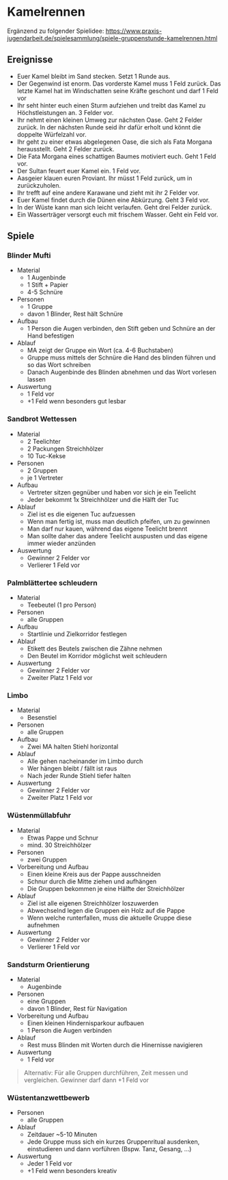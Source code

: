 <!--
SPDX-FileCopyrightText: 2023-present Lukas Neubert <lukas.neubert@proton.me>
SPDX-License-Identifier: CC-BY-SA-4.0
-->

# Kamelrennen
Ergänzend zu folgender Spielidee: https://www.praxis-jugendarbeit.de/spielesammlung/spiele-gruppenstunde-kamelrennen.html

## Ereignisse
- Euer Kamel bleibt im Sand stecken. Setzt 1 Runde aus.
- Der Gegenwind ist enorm. Das vorderste Kamel muss 1 Feld zurück.
  Das letzte Kamel hat im Windschatten seine Kräfte geschont und darf 1 Feld vor
- Ihr seht hinter euch einen Sturm aufziehen und treibt das Kamel zu Höchstleistungen an.
  3 Felder vor.
- Ihr nehmt einen kleinen Umweg zur nächsten Oase. Geht 2 Felder zurück.
  In der nächsten Runde seid ihr dafür erholt und könnt die doppelte Würfelzahl vor.
- Ihr geht zu einer etwas abgelegenen Oase, die sich als Fata Morgana herausstellt. Geht 2 Felder zurück.
- Die Fata Morgana eines schattigen Baumes motiviert euch. Geht 1 Feld vor.
- Der Sultan feuert euer Kamel ein. 1 Feld vor.
- Aasgeier klauen euren Proviant. Ihr müsst 1 Feld zurück, um in zurückzuholen.
- Ihr trefft auf eine andere Karawane und zieht mit ihr 2 Felder vor.
- Euer Kamel findet durch die Dünen eine Abkürzung. Geht 3 Feld vor.
- In der Wüste kann man sich leicht verlaufen. Geht drei Felder zurück.
- Ein Wasserträger versorgt euch mit frischem Wasser. Geht ein Feld vor.

## Spiele
### Blinder Mufti
- Material
  - 1 Augenbinde
  - 1 Stift + Papier
  - 4-5 Schnüre
- Personen
  - 1 Gruppe
  - davon 1 Blinder, Rest hält Schnüre
- Aufbau
  - 1 Person die Augen verbinden, den Stift geben und Schnüre an der Hand befestigen
- Ablauf
  - MA zeigt der Gruppe ein Wort (ca. 4-6 Buchstaben)
  - Gruppe muss mittels der Schnüre die Hand des blinden führen und so das Wort schreiben
  - Danach Augenbinde des Blinden abnehmen und das Wort vorlesen lassen
- Auswertung
  - 1 Feld vor
  - +1 Feld wenn besonders gut lesbar

### Sandbrot Wettessen
- Material
  - 2 Teelichter
  - 2 Packungen Streichhölzer
  - 10 Tuc-Kekse
- Personen
  - 2 Gruppen
  - je 1 Vertreter
- Aufbau
  - Vertreter sitzen gegnüber und haben vor sich je ein Teelicht
  - Jeder bekommt 1x Streichhölzer und die Hälft der Tuc
- Ablauf
  - Ziel ist es die eigenen Tuc aufzuessen
  - Wenn man fertig ist, muss man deutlich pfeifen, um zu gewinnen
  - Man darf nur kauen, während das eigene Teelicht brennt
  - Man sollte daher das andere Teelicht auspusten und das eigene immer wieder anzünden
- Auswertung
  - Gewinner 2 Felder vor
  - Verlierer 1 Feld vor

### Palmblättertee schleudern
- Material
  - Teebeutel (1 pro Person)
- Personen
  - alle Gruppen
- Aufbau
  - Startlinie und Zielkorridor festlegen
- Ablauf
  - Etikett des Beutels zwischen die Zähne nehmen
  - Den Beutel im Korridor möglichst weit schleudern
- Auswertung
  - Gewinner 2 Felder vor
  - Zweiter Platz 1 Feld vor

### Limbo
- Material
  - Besenstiel
- Personen
  - alle Gruppen
- Aufbau
  - Zwei MA halten Stiehl horizontal
- Ablauf
  - Alle gehen nacheinander im Limbo durch
  - Wer hängen bleibt / fällt ist raus
  - Nach jeder Runde Stiehl tiefer halten
- Auswertung
  - Gewinner 2 Felder vor
  - Zweiter Platz 1 Feld vor

### Wüstenmüllabfuhr
- Material
  - Etwas Pappe und Schnur
  - mind. 30 Streichhölzer
- Personen
  - zwei Gruppen
- Vorbereitung und Aufbau
  - Einen kleine Kreis aus der Pappe ausschneiden
  - Schnur durch die Mitte ziehen und aufhängen
  - Die Gruppen bekommen je eine Hälfte der Streichhölzer
- Ablauf
  - Ziel ist alle eigenen Streichhölzer loszuwerden
  - Abwechselnd legen die Gruppen ein Holz auf die Pappe
  - Wenn welche runterfallen, muss die aktuelle Gruppe diese aufnehmen
- Auswertung
  - Gewinner 2 Felder vor
  - Verlierer 1 Feld vor

### Sandsturm Orientierung
- Material
  - Augenbinde
- Personen
  - eine Gruppen
  - davon 1 Blinder, Rest für Navigation
- Vorbereitung und Aufbau
  - Einen kleinen Hindernisparkour aufbauen
  - 1 Person die Augen verbinden
- Ablauf
  - Rest muss Blinden mit Worten durch die Hinernisse navigieren
- Auswertung
  - 1 Feld vor

> Alternativ: Für alle Gruppen durchführen, Zeit messen und vergleichen. Gewinner darf dann +1 Feld vor

### Wüstentanzwettbewerb
- Personen
  - alle Gruppen
- Ablauf
  - Zeitdauer ~5-10 Minuten
  - Jede Gruppe muss sich ein kurzes Gruppenritual ausdenken, einstudieren und dann vorführen (Bspw. Tanz, Gesang, ...)
- Auswertung
  - Jeder 1 Feld vor
  - +1 Feld wenn besonders kreativ

